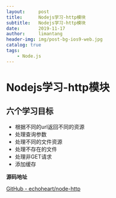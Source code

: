 ```yaml
---
layout:     post
title:      Nodejs学习-http模块
subtitle:   Nodejs学习-http模块
date:       2019-11-17
author:     limantang
header-img: img/post-bg-ios9-web.jpg
catalog: true
tags:
    - Node.js
---
```



# Nodejs学习-http模块

## 六个学习目标

- 根据不同的url返回不同的资源
- 处理查询参数
- 处理不同的文件资源
- 处理不存在的文件
- 处理非GET请求
- 添加缓存

**源码地址**

[GitHub - echoheart/node-http](https://github.com/echoheart/node-http)
